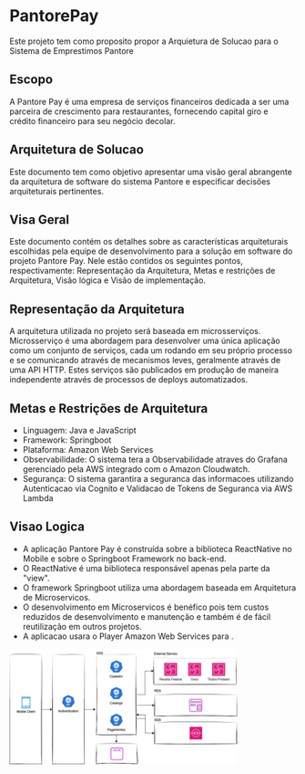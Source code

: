 
# PantorePay

Este projeto tem como proposito propor a Arquietura de Solucao para o Sistema de Emprestimos Pantore


## Escopo
A Pantore Pay é uma empresa de serviços financeiros dedicada a ser uma parceira de crescimento para restaurantes, fornecendo capital giro e crédito financeiro para seu negócio decolar.
## Arquitetura de Solucao
Este documento tem como objetivo apresentar uma visão geral abrangente da arquitetura de software do sistema Pantore e especificar decisões arquiteturais pertinentes.
## Visa Geral

Este documento contém os detalhes sobre as características arquiteturais escolhidas pela equipe de desenvolvimento para a solução em software do projeto Pantore Pay. Nele estão contidos os seguintes pontos, respectivamente: Representação da Arquitetura, Metas e restrições de Arquitetura, Visão lógica e Visão de implementação.
## Representação da Arquitetura
A arquitetura utilizada no projeto será baseada em microsserviços. Microsserviço é uma abordagem para desenvolver uma única aplicação como um conjunto de serviços, cada um rodando em seu próprio processo e se comunicando através de mecanismos leves, geralmente através de uma API HTTP. Estes serviços são publicados em produção de maneira independente através de processos de deploys automatizados.
## Metas e Restrições de Arquitetura
- Linguagem:	Java e JavaScript
- Framework:	Springboot
- Plataforma: Amazon Web Services	
- Observabilidade:	O sistema tera a Observabilidade atraves do Grafana gerenciado pela AWS integrado com o Amazon Cloudwatch.
- Segurança:	O sistema garantira a seguranca das informacoes utilizando Autenticacao via Cognito e Validacao de Tokens de Seguranca via AWS Lambda
## Visao Logica

- A aplicação Pantore Pay é construída sobre a biblioteca ReactNative no Mobile e sobre o Springboot Framework no back-end. 
- O ReactNative é uma biblioteca responsável apenas pela parte da "view". 
- O framework Springboot utiliza uma abordagem baseada em Arquitetura de Microservicos. 
- O desenvolvimento em Microservicos é benéfico pois tem custos reduzidos de desenvolvimento e manutenção e também é de fácil reutilização em outros projetos.
- A aplicacao usara o Player Amazon Web Services para .

<img width="400" src="pantorepay.jpg" />
